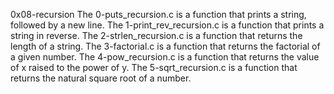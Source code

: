 0x08-recursion
The 0-puts_recursion.c is a function that prints a string, followed by a new line.
The 1-print_rev_recursion.c  is a function that prints a string in reverse.
The 2-strlen_recursion.c is a  function that returns the length of a string.
The 3-factorial.c is a  function that returns the factorial of a given number.
The 4-pow_recursion.c is a function that returns the value of x raised to the power of y.
The 5-sqrt_recursion.c is a  function that returns the natural square root of a number.
